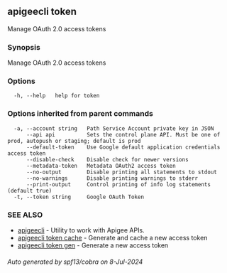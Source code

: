 ## apigeecli token

Manage OAuth 2.0 access tokens

### Synopsis

Manage OAuth 2.0 access tokens

### Options

```
  -h, --help   help for token
```

### Options inherited from parent commands

```
  -a, --account string   Path Service Account private key in JSON
      --api api          Sets the control plane API. Must be one of prod, autopush or staging; default is prod
      --default-token    Use Google default application credentials access token
      --disable-check    Disable check for newer versions
      --metadata-token   Metadata OAuth2 access token
      --no-output        Disable printing all statements to stdout
      --no-warnings      Disable printing warnings to stderr
      --print-output     Control printing of info log statements (default true)
  -t, --token string     Google OAuth Token
```

### SEE ALSO

* [apigeecli](apigeecli.md)	 - Utility to work with Apigee APIs.
* [apigeecli token cache](apigeecli_token_cache.md)	 - Generate and cache a new access token
* [apigeecli token gen](apigeecli_token_gen.md)	 - Generate a new access token

###### Auto generated by spf13/cobra on 8-Jul-2024
